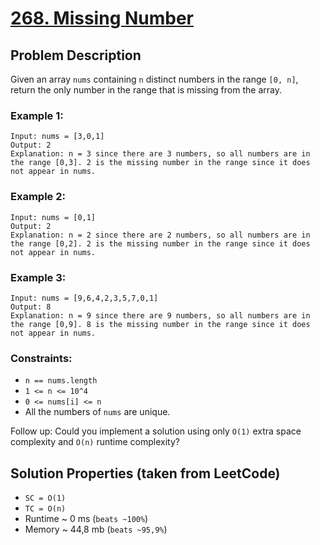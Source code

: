 # [268. Missing Number](https://leetcode.com/problems/missing-number/description)

## Problem Description

Given an array `nums` containing `n` distinct numbers in the range `[0, n]`, return the only number in the range that is missing from the array.



### Example 1:
```
Input: nums = [3,0,1]
Output: 2
Explanation: n = 3 since there are 3 numbers, so all numbers are in the range [0,3]. 2 is the missing number in the range since it does not appear in nums.
```
### Example 2:
```
Input: nums = [0,1]
Output: 2
Explanation: n = 2 since there are 2 numbers, so all numbers are in the range [0,2]. 2 is the missing number in the range since it does not appear in nums.
```
### Example 3:
```
Input: nums = [9,6,4,2,3,5,7,0,1]
Output: 8
Explanation: n = 9 since there are 9 numbers, so all numbers are in the range [0,9]. 8 is the missing number in the range since it does not appear in nums.
```

### Constraints:

* `n == nums.length`
* `1 <= n <= 10^4`
* `0 <= nums[i] <= n`
* All the numbers of `nums` are unique.


Follow up: Could you implement a solution using only `O(1)` extra space complexity and `O(n)` runtime complexity?


## Solution Properties (taken from LeetCode)

* `SC = O(1)`
* `TC = O(n)`
* Runtime ~ 0 ms (`beats ~100%`)
* Memory ~ 44,8 mb (`beats ~95,9%`)